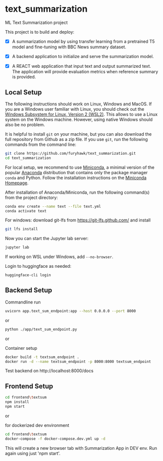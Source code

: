 # text_summarization
ML Text Summarization project

This project is to build and deploy:
- [x] A summarization model by using transfer learning from a pretrained T5 model and fine-tuning with BBC News summary dataset. 
- [x] A backend application to initialize and serve the summarization model.
- [x] A REACT web application that input text and output summarized text. The application will provide evaluation metrics when reference summary is provided. 


## Local Setup

The following instructions should work on Linux, Windows and MacOS. If you are a Windows user familiar with Linux, you should check out the [Windows Subsystem for Linux, Version 2 (WSL2)](https://docs.microsoft.com/en-us/windows/wsl/). This allows to use a Linux system on the Windows machine. However, using native Windows should also be no problem.

It is helpful to install `git` on your machine, but you can also download the full repository from Github as a zip file. If you use `git`, run the following commands from the command line:

```sh
git clone https://github.com/furyhawk/text_summarization.git
cd text_summarization
```

For local setup, we recommend to use [Miniconda](https://docs.conda.io/en/latest/miniconda.html), a minimal version of the popular [Anaconda](https://www.anaconda.com/) distribution that contains only the package manager `conda` and Python. Follow the installation instructions on the [Miniconda Homepage](https://docs.conda.io/en/latest/miniconda.html).

After installation of Anaconda/Miniconda, run the following command(s) from the project directory:

```sh
conda env create --name text --file text.yml
conda activate text
```

For windows:
download git-lfs from https://git-lfs.github.com/
and install

```sh
git lfs install
```

Now you can start the Jupyter lab server:

```sh
jupyter lab
```

If working on WSL under Windows, add `--no-browser`.


Login to huggingface as needed:

```sh
huggingface-cli login
```

## Backend Setup

Commandline run
```sh
uvicorn app.text_sum_endpoint:app --host 0.0.0.0 --port 8000
```

or

```sh
python ./app/text_sum_endpoint.py
```

or

Container setup
```sh
docker build -t textsum_endpoint .
docker run -d --name textsum_endpoint -p 8000:8000 textsum_endpoint
```

Test backend on
http://localhost:8000/docs

## Frontend Setup

```sh
cd frontend\textsum
npm install
npm start
```

or

for dockerized dev environment
```sh
cd frontend\textsum
docker-compose -f docker-compose.dev.yml up -d
```
This will create a new browser tab with Summarization App in DEV env. Run again using just 'npm start'.